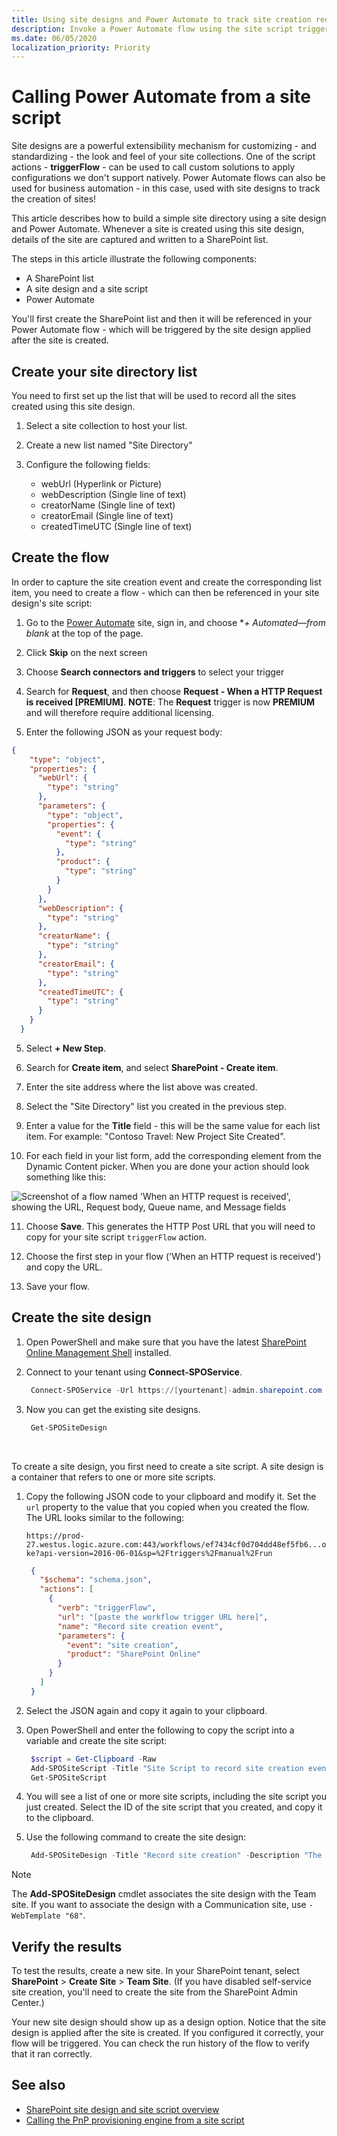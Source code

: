 ```yaml
---
title: Using site designs and Power Automate to track site creation requests
description: Invoke a Power Automate flow using the site script triggerFlow action to capture the site creation event and build a site directory. This tutorial is intended to illustrate a simple example of using site designs and Power Automate.
ms.date: 06/05/2020
localization_priority: Priority
---
```


# Calling Power Automate from a site script

Site designs are a powerful extensibility mechanism for customizing - and standardizing - the look and feel of your site collections. One of the script actions - **triggerFlow** - can be used to call custom solutions to apply configurations we don't support natively. Power Automate flows can also be used for business automation - in this case, used with site designs to track the creation of sites!

This article describes how to build a simple site directory using a site design and Power Automate. Whenever a site is created using this site design, details of the site are captured and written to a SharePoint list. 

The steps in this article illustrate the following components:

- A SharePoint list 
- A site design and a site script
- Power Automate

You'll first create the SharePoint list and then it will be referenced in your Power Automate flow - which will be triggered by the site design applied after the site is created. 

## Create your site directory list

You need to first set up the list that will be used to record all the sites created using this site design. 

1. Select a site collection to host your list. 

2. Create a new list named "Site Directory"

3. Configure the following fields:
    - webUrl (Hyperlink or Picture)
    - webDescription (Single line of text)
    - creatorName (Single line of text)
    - creatorEmail (Single line of text)
    - createdTimeUTC (Single line of text)


## Create the flow

In order to capture the site creation event and create the corresponding list item, you need to create a flow - which can then be referenced in your site design's site script: 

1. Go to the [Power Automate](https://flow.microsoft.com) site, sign in, and choose **+ Automated—from blank* at the top of the page.

2. Click **Skip** on the next screen

2. Choose **Search connectors and triggers** to select your trigger
 
3. Search for **Request**, and then choose **Request - When a HTTP Request is received [PREMIUM]**. **NOTE**: The **Request** trigger is now **PREMIUM** and will therefore require additional licensing.

4. Enter the following JSON as your request body:

  ```json
  {
      "type": "object",
      "properties": {
        "webUrl": {
          "type": "string"
        },
        "parameters": {
          "type": "object",
          "properties": {
            "event": {
              "type": "string"
            },
            "product": {
              "type": "string"
            }
          }
        },
        "webDescription": {
          "type": "string"
        },
        "creatorName": {
          "type": "string"
        },
        "creatorEmail": {
          "type": "string"
        },
        "createdTimeUTC": {
          "type": "string"
        }
      }
    }
  ```

5. Select **+ New Step**. 

6. Search for **Create item**, and select **SharePoint - Create item**.
 
7. Enter the site address where the list above was created.
 
8. Select the "Site Directory" list you created in the previous step.

9. Enter a value for the **Title** field - this will be the same value for each list item. For example: "Contoso Travel: New Project Site Created". 

10. For each field in your list form, add the corresponding element from the Dynamic Content picker. When you are done your action should look something like this: 

![Screenshot of a flow named 'When an HTTP request is received', showing the URL, Request body, Queue name, and Message fields](images/site-directory-flow-configuration.png)

11. Choose **Save**. This generates the HTTP Post URL that you will need to copy for your site script `triggerFlow` action. 

14. Choose the first step in your flow ('When an HTTP request is received') and copy the URL. 

15. Save your flow.

## Create the site design

1. Open PowerShell and make sure that you have the latest [SharePoint Online Management Shell](https://www.microsoft.com/download/details.aspx?id=35588) installed.

2. Connect to your tenant using **Connect-SPOService**.

   ```powershell
    Connect-SPOService -Url https://[yourtenant]-admin.sharepoint.com
   ```

3. Now you can get the existing site designs. 

   ```powershell
    Get-SPOSiteDesign
   ```

<br/>

To create a site design, you first need to create a site script. A site design is a container that refers to one or more site scripts.

1. Copy the following JSON code to your clipboard and modify it. Set the `url` property to the value that you copied when you created the flow. The URL looks similar to the following:

    `https://prod-27.westus.logic.azure.com:443/workflows/ef7434cf0d704dd48ef5fb6...oke?api-version=2016-06-01&sp=%2Ftriggers%2Fmanual%2Frun`

   ```json
    {
      "$schema": "schema.json",
      "actions": [
        {
          "verb": "triggerFlow",
          "url": "[paste the workflow trigger URL here]",
          "name": "Record site creation event",
          "parameters": {
            "event": "site creation",
            "product": "SharePoint Online"
          }
        }
      ]
    }
   ```

2. Select the JSON again and copy it again to your clipboard. 

3. Open PowerShell and enter the following to copy the script into a variable and create the site script:

   ```powershell
    $script = Get-Clipboard -Raw
    Add-SPOSiteScript -Title "Site Script to record site creation event" -Content $script
    Get-SPOSiteScript
   ```

4. You will see a list of one or more site scripts, including the site script you just created. Select the ID of the site script that you created, and copy it to the clipboard. 

5. Use the following command to create the site design:

   ```powershell
    Add-SPOSiteDesign -Title "Record site creation" -Description "The creation of this site will be recorded in the site directory list" -SiteScripts [Paste the ID of the Site Script here] -WebTemplate "64"
   ```
> [!NOTE]
> The **Add-SPOSiteDesign** cmdlet associates the site design with the Team site. If you want to associate the design with a Communication site, use `-WebTemplate "68"`.

## Verify the results

To test the results, create a new site. In your SharePoint tenant, select **SharePoint** > **Create Site** > **Team Site**. (If you have disabled self-service site creation, you'll need to create the site from the SharePoint Admin Center.)

Your new site design should show up as a design option. Notice that the site design is applied after the site is created. If you configured it correctly, your flow will be triggered. You can check the run history of the flow to verify that it ran correctly.


## See also

- [SharePoint site design and site script overview](site-design-overview.md)
- [Calling the PnP provisioning engine from a site script](site-design-pnp-provisioning.md)

